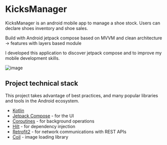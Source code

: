 # KicksManager

KicksManager is an android mobile app to manage a shoe stock. Users can declare shoes inventory and shoe sales.

Build with Android jetpack compose based on MVVM and clean architecture -> features with layers based module

I developed this application to discover jetpack compose and to improve my mobile development skills.

![image](https://github.com/athimue/KicksManager/assets/84283744/24d1061f-e817-4e73-870b-cdb95f73eff3)

## Project technical stack

This project takes advantage of best practices, and many popular libraries and tools in the Android ecosystem.

* [Kotlin](https://kotlinlang.org/)  
* [Jetpack Compose](https://developer.android.com/jetpack) - for the UI  
* [Coroutines](https://kotlinlang.org/docs/reference/coroutines-overview.html) - for background operations  
* [Hilt](https://dagger.dev/hilt/) - for dependency injection  
* [Retrofit2](https://square.github.io/retrofit/) - for network communications with REST APIs  
* [Coil](https://github.com/coil-kt/coil) - image loading library

